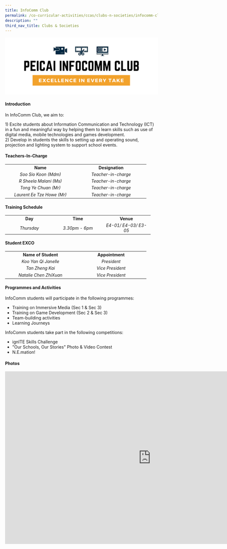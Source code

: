 ```yaml
---
title: InfoComm Club
permalink: /co-curricular-activities/ccas/clubs-n-societies/infocomm-club-1
description: ""
third_nav_title: Clubs & Societies
---
```

<img src="/images/info1.png">
<div>
<h4><strong>Introduction</strong></h4>
<div>
<p>In InfoComm Club, we aim to:</p>
<p>1) Excite students about Information Communication and Technology (ICT) in a fun and meaningful way by helping them to learn skills such as use of digital media, mobile technologies and games development.<br />2) Develop in students the skills to setting up and operating sound, projection and lighting system to support school events.</p>
<h4><strong>Teachers-In-Charge</strong></h4>
<table width="439">
<tbody>
<tr>
<td style="text-align: center;" width="219"><strong>Name</strong></td>
<td style="text-align: center;" width="219"><strong>Designation</strong></td>
</tr>
<tr>
<td style="text-align: center;" width="219"><em>Soo Sio Koon (Mdm)</em></td>
<td style="text-align: center;" width="219"><em>Teacher-in-charge</em></td>
</tr>
<tr>
<td style="text-align: center;" width="219"><em>R Sheela Malani (Ms)</em></td>
<td style="text-align: center;" width="219"><em>Teacher-in-charge</em></td>
</tr>
<tr>
<td style="text-align: center;" width="219"><em>Tong Ye Chuan (Mr)</em></td>
<td style="text-align: center;" width="219"><em>Teacher-in-charge</em></td>
</tr>
<tr>
<td style="text-align: center;" width="219"><em>Laurent Ee Tze Howe (Mr)</em></td>
<td style="text-align: center;" width="219"><em>Teacher-in-charge</em></td>
</tr>
</tbody>
</table>
<h4><strong>Training Schedule</strong></h4>
<table width="439">
<tbody>
<tr>
<td style="text-align: center;" width="146"><strong>Day</strong></td>
<td style="text-align: center;" width="146"><strong>Time</strong></td>
<td style="text-align: center;" width="146"><strong>Venue</strong></td>
</tr>
<tr>
<td style="text-align: center;" width="146"><em>Thursday</em></td>
<td style="text-align: center;" width="146"><em>3.30pm - 6pm</em></td>
<td style="text-align: center;" width="146"><em>E4-01/ E4-03/ E3-05</em></td>
</tr>
</tbody>
</table>
<h4><strong>Student EXCO</strong></h4>
<table width="439">
<tbody>
<tr>
<td style="text-align: center;" width="219"><strong>Name of Student</strong></td>
<td style="text-align: center;" width="219"><strong>Appointment</strong></td>
</tr>
<tr>
<td style="text-align: center;" width="219"><em>Koo Yan Qi Janelle</em></td>
<td style="text-align: center;" width="219"><em>President</em></td>
</tr>
<tr>
<td style="text-align: center;" width="219"><em>Tan Zheng Kai</em></td>
<td style="text-align: center;" width="219"><em>Vice President</em></td>
</tr>
<tr>
<td style="text-align: center;" width="219"><em>Natalie Chen ZhiXuan</em></td>
<td style="text-align: center;" width="219"><em>Vice President</em></td>
</tr>
</tbody>
</table>
<h4><strong>Programmes and Activities</strong></h4>
<p>InfoComm students will participate in the following programmes:</p>
<ul>
<li>Training on Immersive Media (Sec 1 &amp; Sec 3)</li>
<li>Training on Game Development (Sec 2 &amp; Sec 3)</li>
<li>Team-building activities</li>
<li>Learning Journeys</li>
</ul>
<p>InfoComm students take part in the following competitions:</p>
<ul>
<li>ignITE Skills Challenge</li>
<li>"Our Schools, Our Stories" Photo &amp; Video Contest</li>
<li>N.E.mation!</li>
</ul>
<h4><strong>Photos</strong></h4>
<iframe src="https://docs.google.com/presentation/d/e/2PACX-1vQCKicQkELWeF_qyrombukjvYLq_WiXb--66iQ-ey8uynoUwBy3ubpffWzvVAQRQZqtHUQR0edADv1C/embed?start=false&loop=false&delayms=5000" frameborder="0" width="960" height="569" allowfullscreen="true"></iframe>